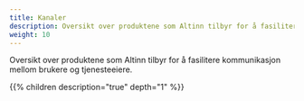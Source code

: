 ```yaml
---
title: Kanaler
description: Oversikt over produktene som Altinn tilbyr for å fasilitere kommunikasjon mellom brukere og tjenesteeiere.
weight: 10
---
```


Oversikt over produktene som Altinn tilbyr for å fasilitere kommunikasjon mellom brukere og tjenesteeiere.

{{% children description="true" depth="1" %}}
